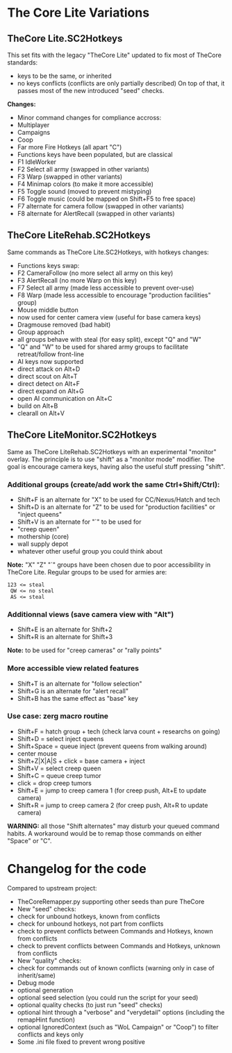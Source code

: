The Core Lite Variations
========================

TheCore Lite.SC2Hotkeys
-----------------------

This set fits with the legacy "TheCore Lite" updated to fix most of TheCore standards:
* keys to be the same, or inherited
* no keys conflicts (conflicts are only partially described)
On top of that, it passes most of the new introduced "seed" checks.

**Changes:**
* Minor command changes for compliance accross:
 * Multiplayer
 * Campaigns
 * Coop
* Far more Fire Hotkeys (all apart "C")
* Functions keys have been populated, but are classical
 * F1 IdleWorker
 * F2 Select all army (swapped in other variants)
 * F3 Warp (swapped in other variants)
 * F4 Minimap colors (to make it more accessible)
 * F5 Toggle sound (moved to prevent mistyping)
 * F6 Toggle music (could be mapped on Shift+F5 to free space)
 * F7 alternate for camera follow (swapped in other variants)
 * F8 alternate for AlertRecall (swapped in other variants)

TheCore LiteRehab.SC2Hotkeys
----------------------------

Same commands as TheCore Lite.SC2Hotkeys, with hotkeys changes:
* Functions keys swap:
 * F2 CameraFollow (no more select all army on this key)
 * F3 AlertRecall (no more Warp on this key)
 * F7 Select all army (made less accessible to prevent over-use)
 * F8 Warp (made less accessible to encourage "production facilities" group)
* Mouse middle button
 * now used for center camera view (useful for base camera keys)
 * Dragmouse removed (bad habit)
* Group approach
 * all groups behave with steal (for easy split), except "Q" and "W"
 * "Q" and "W" to be used for shared army groups to facilitate retreat/follow front-line
* AI keys now supported
 * direct attack on Alt+D
 * direct scout on Alt+T
 * direct detect on Alt+F
 * direct expand on Alt+G
 * open AI communication on Alt+C
 * build on Alt+B
 * clearall on Alt+V

TheCore LiteMonitor.SC2Hotkeys
--------------------------------

Same as TheCore LiteRehab.SC2Hotkeys with an experimental "monitor" overlay.
The principle is to use "shift" as a "monitor mode" modifier.
The goal is encourage camera keys, having also the useful stuff pressing "shift".

### Additional groups (create/add work the same Ctrl+Shift/Ctrl):
* Shift+F is an alternate for "X" to be used for CC/Nexus/Hatch and tech
* Shift+D is an alternate for "Z" to be used for "production facilities" or "inject queens"
* Shift+V is an alternate for "`" to be used for
 * "creep queen"
 * mothership (core)
 * wall supply depot
 * whatever other useful group you could think about

**Note:** "X" "Z" "`" groups have been chosen due to poor accessibility in TheCore Lite.
Regular groups to be used for armies are:
```
123 <= steal
 QW <= no steal
 AS <= steal
```

### Additionnal views (save camera view with "Alt")
* Shift+E is an alternate for Shift+2
* Shift+R is an alternate for Shift+3

**Note:** to be used for "creep cameras" or "rally points"

### More accessible view related features
* Shift+T is an alternate for "follow selection"
* Shift+G is an alternate for "alert recall"
* Shift+B has the same effect as "base" key

### Use case: zerg macro routine
* Shift+F = hatch group + tech (check larva count + researchs on going)
* Shift+D = select inject queens
* Shift+Space = queue inject (prevent queens from walking around)
* center mouse
* Shift+Z|X|A|S + click = base camera + inject
* Shift+V = select creep queen
* Shift+C = queue creep tumor
* click = drop creep tumors
* Shift+E = jump to creep camera 1 (for creep push, Alt+E to update camera)
* Shift+R = jump to creep camera 2 (for creep push, Alt+R to update camera)

**WARNING:** all those "Shift alternates" may disturb your queued command habits.
A workaround would be to remap those commands on either "Space" or "C".

Changelog for the code
======================

Compared to upstream project:
* TheCoreRemapper.py supporting other seeds than pure TheCore
* New "seed" checks:
 * check for unbound hotkeys, known from conflicts
 * check for unbound hotkeys, not part from conflicts
 * check to prevent conflicts between Commands and Hotkeys, known from conflicts
 * check to prevent conflicts between Commands and Hotkeys, unknown from conflicts
* New "quality" checks:
 * check for commands out of known conflicts (warning only in case of inherit/same)
* Debug mode
 * optional generation
 * optional seed selection (you could run the script for your seed)
 * optional quality checks (to just run "seed" checks)
 * optional hint through a "verbose" and "verydetail" options (including the remapHint function)
 * optional IgnoredContext (such as "WoL Campaign" or "Coop") to filter conflicts and keys only
* Some .ini file fixed to prevent wrong positive
